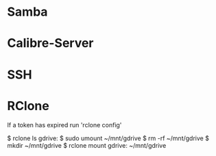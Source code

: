 
Samba
=====

Calibre-Server
==============

SSH
===

RClone
======
If a token has expired run 'rclone config'

$ rclone ls gdrive:
$ sudo umount ~/mnt/gdrive
$ rm -rf ~/mnt/gdrive
$ mkdir ~/mnt/gdrive
$ rclone mount gdrive: ~/mnt/gdrive





